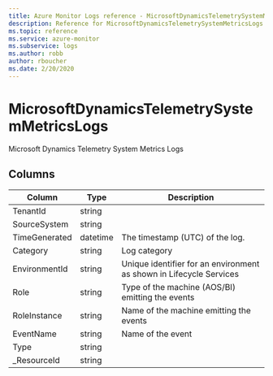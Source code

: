 ```yaml
---
title: Azure Monitor Logs reference - MicrosoftDynamicsTelemetrySystemMetricsLogs
description: Reference for MicrosoftDynamicsTelemetrySystemMetricsLogs table in Azure Monitor Logs.
ms.topic: reference
ms.service: azure-monitor
ms.subservice: logs
ms.author: robb
author: rboucher
ms.date: 2/20/2020
---
```


# MicrosoftDynamicsTelemetrySystemMetricsLogs

 Microsoft Dynamics Telemetry System Metrics Logs

## Columns

|Column|Type|Description|
|---|---|---|
|TenantId|string||
|SourceSystem|string||
|TimeGenerated|datetime|The timestamp (UTC) of the log.|
|Category|string|Log category|
|EnvironmentId|string|Unique identifier for an environment as shown in Lifecycle Services|
|Role|string|Type of the machine (AOS/BI) emitting the events|
|RoleInstance|string|Name of the machine emitting the events|
|EventName|string|Name of the event|
|Type|string||
|_ResourceId|string||
